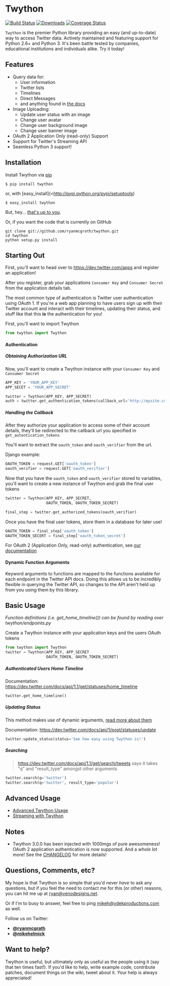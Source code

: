 Twython
=======

[![Build Status](https://travis-ci.org/ryanmcgrath/twython.png?branch=master)](https://travis-ci.org/ryanmcgrath/twython) [![Downloads](https://pypip.in/d/twython/badge.png)](https://crate.io/packages/twython/) [![Coverage Status](https://coveralls.io/repos/ryanmcgrath/twython/badge.png?branch=master)](https://coveralls.io/r/ryanmcgrath/twython?branch=master)

```Twython``` is the premier Python library providing an easy (and up-to-date) way to access Twitter data. Actively maintained and featuring support for Python 2.6+ and Python 3. It's been battle tested by companies, educational institutions and individuals alike. Try it today!

Features
--------

- Query data for:
   - User information
   - Twitter lists
   - Timelines
   - Direct Messages
   - and anything found in [the docs](https://dev.twitter.com/docs/api/1.1)
- Image Uploading:
   - Update user status with an image
   - Change user avatar
   - Change user background image
   - Change user banner image
- OAuth 2 Application Only (read-only) Support
- Support for Twitter's Streaming API
- Seamless Python 3 support!

Installation
------------

Install Twython via [pip](http://www.pip-installer.org/)

    $ pip install twython

or, with [easy_install](<http://pypi.python.org/pypi/setuptools)

    $ easy_install twython

But, hey... [that's up to you](http://www.pip-installer.org/en/latest/other-tools.html#pip-compared-to-easy-install).

Or, if you want the code that is currently on GitHub

    git clone git://github.com/ryanmcgrath/twython.git
    cd twython
    python setup.py install

Starting Out
------------

First, you'll want to head over to https://dev.twitter.com/apps and register an application!

After you register, grab your applications `Consumer Key` and `Consumer Secret` from the application details tab.

The most common type of authentication is Twitter user authentication using OAuth 1. If you're a web app planning to have users sign up with their Twitter account and interact with their timelines, updating their status, and stuff like that this **is** the authentication for you!

First, you'll want to import Twython

```python
from twython import Twython
```

#### Authentication

##### Obtaining Authorization URL

Now, you'll want to create a Twython instance with your `Consumer Key` and `Consumer Secret`

```python
APP_KEY = 'YOUR_APP_KEY'
APP_SECET = 'YOUR_APP_SECRET'

twitter = Twython(APP_KEY, APP_SECRET)
auth = twitter.get_authentication_tokens(callback_url='http://mysite.com/callback')
```

##### Handling the Callback

After they authorize your application to access some of their account details, they'll be redirected to the callback url you specified in `get_autentication_tokens`

You'll want to extract the `oauth_token` and `oauth_verifier` from the url.

Django example:

```python
OAUTH_TOKEN = request.GET['oauth_token']
oauth_verifier = request.GET['oauth_verifier']
```

Now that you have the `oauth_token` and `oauth_verifier` stored to variables, you'll want to create a new instance of Twython and grab the final user tokens

```python
twitter = Twython(APP_KEY, APP_SECRET,
                  OAUTH_TOKEN, OAUTH_TOKEN_SECRET)

final_step = twitter.get_authorized_tokens(oauth_verifier)
```

Once you have the final user tokens, store them in a database for later use!

```python
OAUTH_TOKEN = final_step['oauth_token']
OAUTH_TOKEN_SECERT = final_step['oauth_token_secret']
```

For OAuth 2 (Application Only, read-only) authentication, see [our documentation](http://google.com)

#### Dynamic Function Arguments

Keyword arguments to functions are mapped to the functions available for each endpoint in the Twitter API docs. Doing this allows us to be incredibly flexible in querying the Twitter API, so changes to the API aren't held up from you using them by this library.


Basic Usage
-----------

*Function definitions (i.e. get_home_timeline()) can be found by reading over twython/endpoints.py*

Create a Twython instance with your application keys and the users OAuth tokens

```python
from twython import Twython
twitter = Twython(APP_KEY, APP_SECRET
                  OAUTH_TOKEN, OAUTH_TOKEN_SECRET)
```

##### Authenticated Users Home Timeline

Documentation: https://dev.twitter.com/docs/api/1.1/get/statuses/home_timeline

```python
twitter.get_home_timeline()
```

##### Updating Status

This method makes use of dynamic arguments, [read more about them](#dynamic-function-arguments)

Documentation: https://dev.twitter.com/docs/api/1/post/statuses/update

```python
twitter.update_status(status='See how easy using Twython is!')
```

##### Searching

> https://dev.twitter.com/docs/api/1.1/get/search/tweets says it takes "q" and "result_type" amongst other arguments

```python
twitter.search(q='twitter')
twitter.search(q='twitter', result_type='popular')
```

Advanced Usage
--------------

- [Advanced Twython Usage](http://google.com)
- [Streaming with Twython](http://google.com)

Notes
-----
* Twython 3.0.0 has been injected with 1000mgs of pure awesomeness! OAuth 2 application authentication is now supported. And a *whole lot* more! See the [CHANGELOG](https://github.com/ryanmcgrath/twython/blob/master/HISTORY.rst#300-2013-xx-xx) for more details!

Questions, Comments, etc?
-------------------------
My hope is that Twython is so simple that you'd never *have* to ask any questions, but if you feel the need to contact me for this (or other) reasons, you can hit me up at ryan@venodesigns.net.

Or if I'm to busy to answer, feel free to ping mikeh@ydekproductions.com as well.

Follow us on Twitter:
* **[@ryanmcgrath](http://twitter.com/ryanmcgrath)**
* **[@mikehelmick](http://twitter.com/mikehelmick)**

Want to help?
-------------
Twython is useful, but ultimately only as useful as the people using it (say that ten times fast!). If you'd like to help, write example code, contribute patches, document things on the wiki, tweet about it. Your help is always appreciated!
